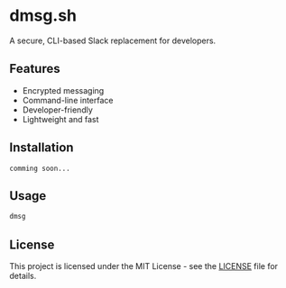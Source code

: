 # dmsg.sh

A secure, CLI-based Slack replacement for developers.

## Features

- Encrypted messaging
- Command-line interface
- Developer-friendly
- Lightweight and fast

## Installation

```
comming soon...
```

## Usage

```bash
dmsg
```

## License

This project is licensed under the MIT License - see the [LICENSE](LICENSE) file for details.
